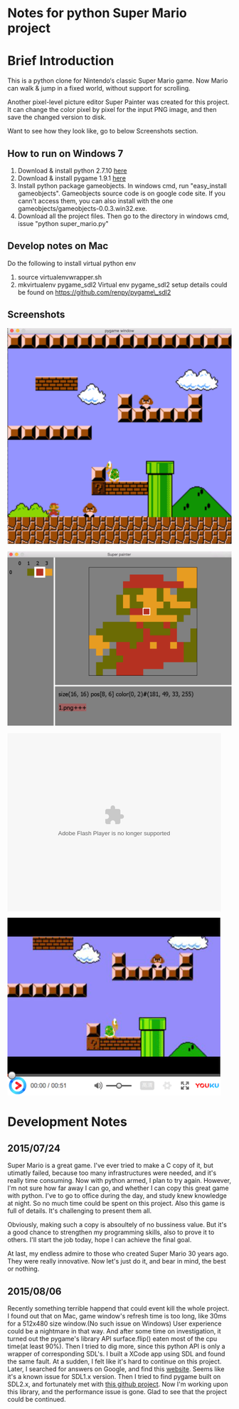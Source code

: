 Notes for python Super Mario project
=====

Brief Introduction
====
This is a python clone for Nintendo‘s classic Super Mario game. Now Mario can walk & jump in a fixed world, without support for scrolling.

Another pixel-level picture editor Super Painter was created for this project. It can change the color pixel by pixel for the input PNG image, and then save the changed version to disk.

Want to see how they look like, go to below Screenshots section.

How to run on Windows 7
----
1. Download & install python 2.7.10 [here](https://www.python.org/downloads/)
2. Download & install pygame 1.9.1 [here](http://pygame.org/ftp/pygame-1.9.1.win32-py2.7.msi)
3. Install python package gameobjects. In windows cmd, run "easy\_install gameobjects". Gameobjects source code is on google code site. If you cann't access them, you can also install with the one gameobjects/gameobjects-0.0.3.win32.exe.
4. Download all the project files. Then go to the directory in windows cmd, issue "python super\_mario.py"

Develop notes on Mac
----
Do the following to install virtual python env
1. source virtualenvwrapper.sh
2. mkvirtualenv pygame\_sdl2
Virtual env pygame\_sdl2 setup details could be found on https://github.com/renpy/pygame\_sdl2

Screenshots
----
![Super mario screenshot](./desc_png/super_mario_1.png)


![Super painter screenshot](./desc_png/super_painter_1.png)

<embed src='http://player.youku.com/player.php/sid/XMzQxODA2MjYyOA==/v.swf' allowFullScreen='true' quality='high' width='480' height='400' align='middle' allowScriptAccess='always' type='application/x-shockwave-flash'></embed>

[![Watch the demo](./desc_png/screenshot.png)](http://v.youku.com/v_show/id_XMzQxODA2MjYyOA==.html?spm=a2hzp.8244740.0.0)

Development Notes
=====

2015/07/24
-----

Super Mario is a great game. I've ever tried to make a C copy of it, but
utimatly failed, because too many infrastructures were needed, and it's really
time consuming. Now with python armed, I plan to try again. However, I'm not
sure how far away I can go, and whether I can copy this great game with python.
I've to go to office during the day, and study knew knowledge at night. So no
much time could be spent on this project. Also this game is full of details.
It's challenging to present them all.

Obviously, making such a copy is absoultely of no bussiness value. But it's a
good chance to strengthen my programming skills, also to prove it to others.
I'll start the job today, hope I can achieve the final goal.

At last, my endless admire to those who created Super Mario 30 years ago. They were
really innovative. Now let's just do it, and bear in mind, the best or nothing.


2015/08/06
----
Recently something terrible happend that could event kill the whole project. I found out that on Mac, game window's refresh time is too long, like 30ms for a 512x480 size window.(No such issue on Windows) User experience could be a nightmare in that way. And after some time on investigation, it turned out the pygame's library API surface.flip() eaten most of the cpu time(at least 90%). Then I tried to dig more, since this python API is only a wrapper of corresponding SDL's. I built a XCode app using SDL and found the same fault. At a sudden, I felt like it's hard to continue on this project.
Later, I searched for answers on Google, and find this [website](http://sdl.beuc.net/sdl.wiki/FAQ_MacOS_X_Windowed_Mode_is_slow). Seems like it's a known issue for SDL1.x version.
Then I tried to find pygame built on SDL2.x, and fortunately met with [this github project](https://github.com/renpy/pygame_sdl2). Now I'm working upon this library, and the performance issue is gone.
Glad to see that the project could be continued.

